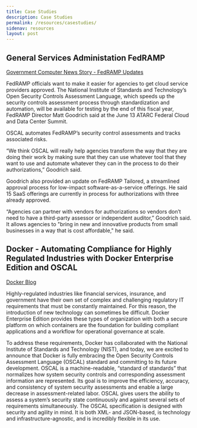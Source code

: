 ```yaml
---
title: Case Studies
description: Case Studies
permalink: /resources/casestudies/
sidenav: resources
layout: post
---
```


## General Services Administation FedRAMP

[Government Computer News Story - FedRAMP Updates](https://gcn.com/articles/2018/06/14/fedramp-updates.aspx)

FedRAMP officials want to make it easier for agencies to get cloud service providers approved. The National Institute of Standards and Technology’s Open Security Controls Assessment Language, which speeds up the security controls assessment process through standardization and automation, will be available for testing by the end of this fiscal year, FedRAMP Director Matt Goodrich said at the June 13 ATARC Federal Cloud and Data Center Summit.

OSCAL automates FedRAMP’s security control assessments and tracks associated risks.

“We think OSCAL will really help agencies transform the way that they are doing their work by making sure that they can use whatever tool that they want to use and automate whatever they can in the process to do their authorizations,” Goodrich said.

Goodrich also provided an update on FedRAMP Tailored, a streamlined approval process for low-impact software-as-a-service offerings. He said 15 SaaS offerings are currently in process for authorizations with three already approved.

“Agencies can partner with vendors for authorizations so vendors don’t need to have a third-party assessor or independent auditor,” Goodrich said. It allows agencies to "bring in new and innovative products from small businesses in a way that is cost affordable," he said.

## Docker - Automating Compliance for Highly Regulated Industries with Docker Enterprise Edition and OSCAL

[Docker Blog](https://blog.docker.com/2018/05/automating-compliance-docker-ee-oscal/)

Highly-regulated industries like financial services, insurance, and government have their own set of complex and challenging regulatory IT requirements that must be constantly maintained. For this reason, the introduction of new technology can sometimes be difficult. Docker Enterprise Edition provides these types of organization with both a secure platform on which containers are the foundation for building compliant applications and a workflow for operational governance at scale.

To address these requirements, Docker has collaborated with the National Institute of Standards and Technology (NIST), and today, we are excited to announce that Docker is fully embracing the Open Security Controls Assessment Language (OSCAL) standard and committing to its future development. OSCAL is a machine-readable, “standard of standards” that normalizes how system security controls and corresponding assessment information are represented. Its goal is to improve the efficiency, accuracy, and consistency of system security assessments and enable a large decrease in assessment-related labor. OSCAL gives users the ability to assess a system’s security state continuously and against several sets of requirements simultaneously. The OSCAL specification is designed with security and agility in mind. It is both XML- and JSON-based, is technology and infrastructure-agnostic, and is incredibly flexible in its use.
